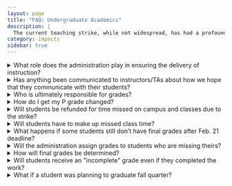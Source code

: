```yaml
---
layout: page
title: "FAQ: Undergraduate Academics"
description: |
  The current teaching strike, while not widespread, has had a profound and negative impact on the mission of our school.  Learn more about how the teaching strike is affecting our undergraduate students, our staff, and the safety of our campus.
category: impacts
sidebar: true
---
```


<details>
<summary>What role does the administration play in ensuring the delivery of instruction?</summary>   
<p>Department chairs are responsible for the delivery of instruction. Campus leaders have been in frequent communication with the chairs, encouraging them to make themselves available to instructors to help them make decisions regarding final grade assignments and address situations that may impede the submission of grades.</p>

<p>Campus administration cannot assign grades; grades are final when faculty submit grades on MyUCSC.</p>
</details>

<details>
<summary>Has anything been communicated to instructors/TAs about how we hope that they communicate with their students?</summary>
<p>The campus regularly encourages instructors to be in communication with students when there is the possibility for disruptions on campus, whether from power outages, protests, or other events. In addition to campus email, UC Santa Cruz has a learning management system that enables instructors and TAs to communicate with classes and sections.</p>
</details>

<details>
<summary>Who is ultimately responsible for grades?</summary>
<p>Instructors are primarily responsible for grades. In situations when the instructor is not able to submit grades, the responsibility falls to the department chair.</p> 
</details>

<details>
<summary>How do I get my P grade changed?</summary> 
<p>Students who would like to have a P grade changed should reach out to the course instructor to see when the instructor expects to have sufficient information to assign a letter grade. Use of the P grade was made available to mitigate impacts of the grading strike, with a focus on students’ financial aid, enrollment status, graduation, major declaration and other academic decisions.</p>
</details>

<details>
<summary>Will students be refunded for time missed on campus and classes due to the strike?</summary> 

<p>Currently, this is not an option under consideration. While the protests are happening on campus, instruction continues. For those who may be honoring the graduate student strike, alternate forms of instruction and class time should be provided to ensure course learning outcomes are achieved. This website includes a <a href="https://www.ucsc.edu/campus-climate/comments/">contact form</a> that undergraduates can use if their class is disrupted by the strike. The police are ensuring roadways are clear for people traveling to campus and also for the community members who live in the surrounding area and need to pass by our campus.</p>


</details>

<details>
<summary>Will students have to make up missed class time?</summary>
<p>Alternate forms of instruction and class time may have been provided by the faculty. Outside of unforeseen changes to class schedules, course syllabi are provided to students as a means of understanding required course learning outcomes and how they are achieved. As an example, faculty may determine that class attendance and participation may not be required to achieve academic expectations and learning outcomes. There are also a number of ways to complete rigorous academic expectations outside of a typical lecture environment, not all are in-class or in-section participation.</p> 
 </details> 

<details>
<summary>What happens if some students still don’t have final grades after Feb. 21 deadline?</summary>
<p>Campus leaders sincerely hope that all grades will be in by the Feb. 21 deadline. When students do not have grades, it can have a profound impact on their financial aid; their ability to enroll in classes they need; to apply for graduation; or even declare a major. Likewise, it can impact legal reporting requirements of UCSC’s undocumented students, veterans, and those under academic review.</p>
</details>

<details> 
<summary>Will the administration assign grades to students who are missing theirs?</summary>
<p>Campus administration cannot assign grades; grades are final when faculty submit grades on MyUCSC. The campus has asked department or program chairs to make themselves available to instructors to help them make decisions regarding final grade assignments and address situations that may impede the submission of grades.</p>
 </details> 

<details>
<summary>How will final grades be determined?</summary>
<p>Students should reach out to their instructor to understand any changes or adjustments in the determination of final grades. The campus has asked chairs to make themselves available to instructors to help them make decisions regarding final grade assignments and address situations that may impede the submission of grades.</p>
</details>

<details>
<summary>Will students receive an "incomplete" grade even if they completed the work?</summary>
<p>No. Incomplete grades should only be assigned by the instructor of record when requested by the student, and when the student has completed work of passing quality, but the student’s work is not yet complete.</p>
</details> 

<details>
<summary>What if a student was planning to graduate fall quarter?</summary>
<p>The degrees for students who applied to graduate in fall quarter will still be processed for fall 2019. The campus will work quickly to process graduation applications once all grades are reported.</p>
</details>
